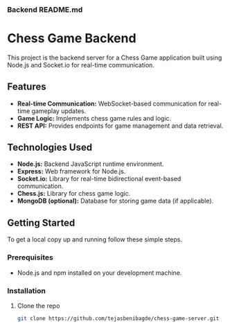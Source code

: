 ### Backend README.md

# Chess Game Backend

This project is the backend server for a Chess Game application built using Node.js and Socket.io for real-time communication.

## Features

- **Real-time Communication:** WebSocket-based communication for real-time gameplay updates.
- **Game Logic:** Implements chess game rules and logic.
- **REST API:** Provides endpoints for game management and data retrieval.

## Technologies Used

- **Node.js:** Backend JavaScript runtime environment.
- **Express:** Web framework for Node.js.
- **Socket.io:** Library for real-time bidirectional event-based communication.
- **Chess.js:** Library for chess game logic.
- **MongoDB (optional):** Database for storing game data (if applicable).

## Getting Started

To get a local copy up and running follow these simple steps.

### Prerequisites

- Node.js and npm installed on your development machine.

### Installation

1. Clone the repo
   ```sh
   git clone https://github.com/tejasbenibagde/chess-game-server.git
   ```
